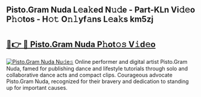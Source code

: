 ## Pisto.Gram Nuda L𝚎a𝚔ed N𝚞𝚍e - Part-KLn Vi𝚍𝚎o P𝚑𝚘tos - H𝚘𝚝 O𝚗𝚕yf𝚊ns L𝚎a𝚔s km5zj

# <h2><a href="http://kf1tu9.oniu.top/?m=Pisto.Gram+Nuda">🔗👉 🔴 Pisto.Gram Nuda P𝚑ot𝚘𝚜 V𝚒d𝚎o</a></h2>

[![Pisto.Gram Nuda Nu𝚍e𝚜](https://i.imgur.com/0qMVB7G.gif)](http://kf1tu9.oniu.top/?m=Pisto.Gram+Nuda)
Online performer and digital artist Pisto.Gram Nuda, famed for publishing dance and lifestyle tutorials through solo and collaborative dance acts and compact clips. Courageous advocate Pisto.Gram Nuda, recognized for their bravery and dedication to standing up for important causes.  
